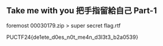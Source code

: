 ## Take me with you 把手指留給自己 Part-1

foremost
00030179.zip > super secret flag.rtf

PUCTF24{de1ete_d0es_n0t_me4n_d3l3t3_b2a0539}
